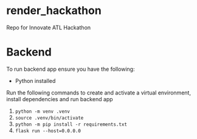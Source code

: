 # render_hackathon
Repo for Innovate ATL Hackathon

# Backend
To run backend app ensure you have the following:
- Python installed

Run the following commands to create and activate a virtual environment, install dependencies and run backend app
1. `python -m venv .venv`
2. `source .venv/bin/activate`
3. `python -m pip install -r requirements.txt`
4. `flask run --host=0.0.0.0`